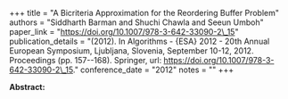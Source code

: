 +++
title = "A Bicriteria Approximation for the Reordering Buffer Problem"
authors = "Siddharth Barman and Shuchi Chawla and Seeun Umboh"
paper_link = "https://doi.org/10.1007/978-3-642-33090-2\_15"
publication_details = "(2012). In Algorithms - {ESA} 2012 - 20th Annual European Symposium, Ljubljana, Slovenia, September 10-12, 2012. Proceedings (pp. 157--168). Springer, url: <a href='https://doi.org/10.1007/978-3-642-33090-2\_15' target='_blank'>https://doi.org/10.1007/978-3-642-33090-2\_15</a>."
conference_date = "2012"
notes = ""
+++

<b>Abstract:</b>

